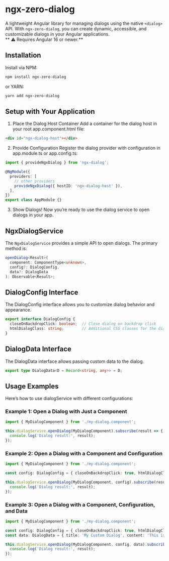 # ngx-zero-dialog

A lightweight Angular library for managing dialogs using the native `<dialog>` API. With `ngx-zero-dialog`, you can create dynamic, accessible, and customizable dialogs in your Angular applications.  
** ⚠️ Requires Angular 16 or newer.**

## Installation

Install via NPM:
```bash
npm install ngx-zero-dialog
```
or YARN:
```bash
yarn add ngx-zero-dialog
```

## Setup with Your Application
1) Place the Dialog Host Container
Add a container for the dialog host in your root app.component.html file:
```html
<div id="ngx-dialog-host"></div>
```
2) Provide Configuration
Register the dialog provider with configuration in app.module.ts or app.config.ts:
```typescript
import { provideNgxDialog } from 'ngx-dialog';

@NgModule({
  providers: [
    // other providers
    provideNgxDialog({ hostID: 'ngx-dialog-host' }),
  ],
})
export class AppModule {}
```
3) Show Dialogs!
Now you’re ready to use the dialog service to open dialogs in your app.

## NgxDialogService
The ```NgxDialogService``` provides a simple API to open dialogs. The primary method is:
```typescript
openDialog<Result>(
  component: ComponentType<unknown>,
  config?: DialogConfig,
  data?: DialogData
): Observable<Result>;
```

## DialogConfig Interface
The DialogConfig interface allows you to customize dialog behavior and appearance.
```typescript
export interface DialogConfig {
  closeOnBackdropClick: boolean;  // Close dialog on backdrop click
  htmlDialogClass: string;        // Additional CSS classes for the dialog
}
```

## DialogData Interface
The DialogData interface allows passing custom data to the dialog.
```typescript
export type DialogData<D = Record<string, any>> = D;
```

## Usage Examples
Here’s how to use dialogService with different configurations:
### Example 1: Open a Dialog with Just a Component
```typescript
import { MyDialogComponent } from './my-dialog.component';

this.dialogService.openDialog(MyDialogComponent).subscribe(result => {
  console.log('Dialog result:', result);
});
```
### Example 2: Open a Dialog with a Component and Configuration
```typescript
import { MyDialogComponent } from './my-dialog.component';

const config: DialogConfig = { closeOnBackdropClick: true, htmlDialogClass: 'my-dialog-class' };

this.dialogService.openDialog(MyDialogComponent, config).subscribe(result => {
  console.log('Dialog result:', result);
});
```
### Example 3: Open a Dialog with a Component, Configuration, and Data
```typescript
import { MyDialogComponent } from './my-dialog.component';

const config: DialogConfig = { closeOnBackdropClick: true, htmlDialogClass: 'my-dialog-class' };
const data: DialogData = { title: 'My Custom Dialog', content: 'This is the dialog content.' };

this.dialogService.openDialog(MyDialogComponent, config, data).subscribe(result => {
  console.log('Dialog result:', result);
});
```

